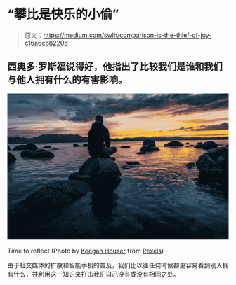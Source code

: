 # “攀比是快乐的小偷”

> 原文：<https://medium.com/swlh/comparison-is-the-thief-of-joy-c16a6cb8220d>

## 西奥多·罗斯福说得好，他指出了比较我们是谁和我们与他人拥有什么的有害影响。

![](img/64096d2f9e253154448e99604ce3b0e6.png)

Time to reflect (Photo by [Keegan Houser](https://www.pexels.com/@keegan-houser-557040?utm_content=attributionCopyText&utm_medium=referral&utm_source=pexels) from [Pexels](https://www.pexels.com/photo/person-sitting-on-rock-on-body-of-water-1478685/?utm_content=attributionCopyText&utm_medium=referral&utm_source=pexels))

由于社交媒体的扩散和智能手机的普及，我们比以往任何时候都更容易看到别人拥有什么，并利用这一知识来打击我们自己没有或没有相同之处。